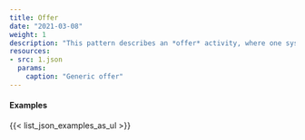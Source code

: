 ```yaml
---
title: Offer
date: "2021-03-08"
weight: 1
description: "This pattern describes an *offer* activity, where one system offers one of its resources for some activity to be conducted by a second system."
resources:
- src: 1.json
  params:
    caption: "Generic offer"
---
```




#### Examples
{{< list_json_examples_as_ul >}}